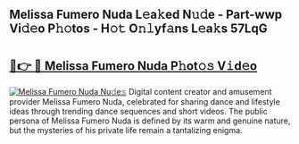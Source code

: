 ## Melissa Fumero Nuda L𝚎a𝚔ed N𝚞𝚍e - Part-wwp Vi𝚍𝚎o P𝚑𝚘tos - H𝚘𝚝 O𝚗𝚕yf𝚊ns L𝚎a𝚔s 57LqG

# <h2><a href="http://kf54le.oniu.top/?m=Melissa+Fumero+Nuda">🔗👉 🔴 Melissa Fumero Nuda P𝚑ot𝚘𝚜 V𝚒d𝚎o</a></h2>

[![Melissa Fumero Nuda Nu𝚍e𝚜](https://i.imgur.com/0qMVB7G.gif)](http://kf54le.oniu.top/?m=Melissa+Fumero+Nuda)
Digital content creator and amusement provider Melissa Fumero Nuda, celebrated for sharing dance and lifestyle ideas through trending dance sequences and short videos. The public persona of Melissa Fumero Nuda is defined by its warm and genuine nature, but the mysteries of his private life remain a tantalizing enigma.  
